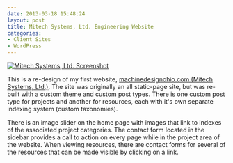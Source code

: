 ```yaml
---
date: 2013-03-18 15:48:24
layout: post
title: Mitech Systems, Ltd. Engineering Website
categories:
- Client Sites
- WordPress
---
```


[![Mitech Systems, Ltd. Screenshot]({{site.baseurl}}/images/machinedesignohio-screenshot.png)](http://machinedesignohio.com)

This is a re-design of my first website, [machinedesignohio.com (Mitech Systems, Ltd.)](http://machinedesignohio.com). The site was originally an all static-page site, but was re-built with a custom theme and custom post types. There is one custom post type for projects and another for resources, each with it's own separate indexing system (custom taxonomies).

There is an image slider on the home page with images that link to indexes of the associated project categories. The contact form located in the sidebar provides a call to action on every page while in the project area of the website. When viewing resources, there are contact forms for several of the resources that can be made visible by clicking on a link.
